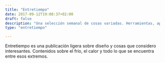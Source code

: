 ```yaml
---
title: "Entretiempo"
date: 2017-09-12T19:08:37+02:00
draft: false
description: "Una selección semanal de cosas variadas. Herramientas, apps, enlaces y objetos relacionados con el diseño y la tecnología que despiertan mi curiosidad."
type: "entretiempo"

---
```


Entretiempo es una publicación ligera sobre diseño y cosas que considero interesantes. Contenidos sobre el frío, el calor y todo lo que se encuentra entre esos extremos.
